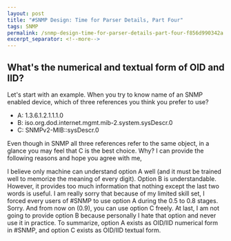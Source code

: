 ```yaml
---
layout: post
title: "#SNMP Design: Time for Parser Details, Part Four"
tags: SNMP
permalink: /snmp-design-time-for-parser-details-part-four-f856d990342a
excerpt_separator: <!--more-->
---
```

## What's the numerical and textual form of OID and IID?
Let's start with an example. When you try to know name of an SNMP enabled device, which of three references you think you prefer to use?
<!--more-->

* A: 1.3.6.1.2.1.1.1.0
* B: iso.org.dod.internet.mgmt.mib-2.system.sysDescr.0
* C: SNMPv2-MIB::sysDescr.0

Even though in SNMP all three references refer to the same object, in a glance you may feel that C is the best choice.
Why? I can provide the following reasons and hope you agree with me,

I believe only machine can understand option A well (and it must be trained well to memorize the meaning of every digit).
Option B is understandable. However, it provides too much information that nothing except the last two words is useful.
I am really sorry that because of my limited skill set, I forced every users of #SNMP to use option A during the 0.5 to 0.8 stages. Sorry. And from now on (0.9), you can use option C freely. At last, I am not going to provide option B because personally I hate that option and never use it in practice.
To summarize, option A exists as OID/IID numerical form in #SNMP, and option C exists as OID/IID textual form.
